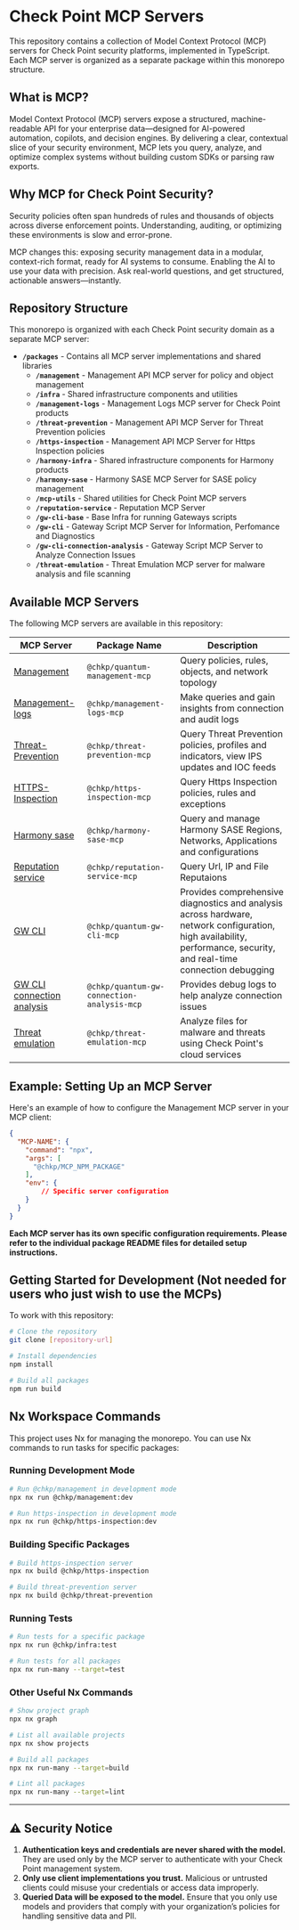 # Check Point MCP Servers

This repository contains a collection of Model Context Protocol (MCP) servers for Check Point security platforms, implemented in TypeScript. Each MCP server is organized as a separate package within this monorepo structure.

## What is MCP?

Model Context Protocol (MCP) servers expose a structured, machine-readable API for your enterprise data—designed for AI-powered automation, copilots, and decision engines. By delivering a clear, contextual slice of your security environment, MCP lets you query, analyze, and optimize complex systems without building custom SDKs or parsing raw exports.

## Why MCP for Check Point Security?
 
Security policies often span hundreds of rules and thousands of objects across diverse enforcement points. Understanding, auditing, or optimizing these environments is slow and error-prone. 

MCP changes this: exposing security management data in a modular, context-rich format, ready for AI systems to consume. Enabling the AI to use your data with precision. Ask real-world questions, and get structured, actionable answers—instantly.

## Repository Structure

This monorepo is organized with each Check Point security domain as a separate MCP server:

- **`/packages`** - Contains all MCP server implementations and shared libraries
  - **`/management`** - Management API MCP server for policy and object management
  - **`/infra`** - Shared infrastructure components and utilities
  - **`/management-logs`** - Management Logs MCP server for Check Point products
  - **`/threat-prevention`** - Management API MCP Server for Threat Prevention policies
  - **`/https-inspection`** - Management API MCP Server for Https Inspection policies
  - **`/harmony-infra`** - Shared infrastructure components for Harmony products
  - **`/harmony-sase`** - Harmony SASE MCP Server for SASE policy management
  - **`/mcp-utils`** - Shared utilities for Check Point MCP servers
  - **`/reputation-service`** - Reputation MCP Server 
  - **`/gw-cli-base`** - Base Infra for running Gateways scripts
  - **`/gw-cli`** - Gateway Script MCP Server for Information, Perfomance and Diagnostics
  - **`/gw-cli-connection-analysis`** - Gateway Script MCP Server to Analyze Connection Issues
  - **`/threat-emulation`** - Threat Emulation MCP server for malware analysis and file scanning

## Available MCP Servers

The following MCP servers are available in this repository:

| MCP Server | Package Name | Description |
|------------|--------------|-------------|
| [Management](./packages/management/) | `@chkp/quantum-management-mcp` | Query policies, rules, objects, and network topology |
| [Management-logs](./packages/management-logs/) | `@chkp/management-logs-mcp` | Make queries and gain insights from connection and audit logs |
| [Threat-Prevention](./packages/threat-prevention/) | `@chkp/threat-prevention-mcp` | Query Threat Prevention policies, profiles and indicators, view IPS updates and IOC feeds |
| [HTTPS-Inspection](./packages/https-inspection/) | `@chkp/https-inspection-mcp` | Query Https Inspection policies, rules and exceptions |
| [Harmony sase](./packages/harmony-sase/) | `@chkp/harmony-sase-mcp` | Query and manage Harmony SASE Regions, Networks, Applications and configurations |
| [Reputation service](./packages/reputation-service/) | `@chkp/reputation-service-mcp` | Query Url, IP and File Reputaions |
| [GW CLI](./packages/gw-cli/) | `@chkp/quantum-gw-cli-mcp` | Provides comprehensive diagnostics and analysis across hardware, network configuration, high availability, performance, security, and real-time connection debugging |
| [GW CLI connection analysis](./packages/gw-cli-connection-analysis/) | `@chkp/quantum-gw-connection-analysis-mcp` | Provides debug logs to help analyze connection issues |
| [Threat emulation](./packages/threat-emulation/) | `@chkp/threat-emulation-mcp` | Analyze files for malware and threats using Check Point's cloud services |


## Example: Setting Up an MCP Server

Here's an example of how to configure the Management MCP server in your MCP client:

```json
{
  "MCP-NAME": {
    "command": "npx",
    "args": [
      "@chkp/MCP_NPM_PACKAGE"
    ],
    "env": {
        // Specific server configuration 
    }
  }
}
```

__Each MCP server has its own specific configuration requirements. Please refer to the individual package README files for detailed setup instructions.__

## Getting Started for Development (Not needed for users who just wish to use the MCPs)

To work with this repository:

```bash
# Clone the repository
git clone [repository-url]

# Install dependencies
npm install

# Build all packages
npm run build
```

## Nx Workspace Commands

This project uses Nx for managing the monorepo. You can use Nx commands to run tasks for specific packages:

### Running Development Mode
```bash
# Run @chkp/management in development mode  
npx nx run @chkp/management:dev

# Run https-inspection in development mode
npx nx run @chkp/https-inspection:dev
```

### Building Specific Packages
```bash
# Build https-inspection server
npx nx build @chkp/https-inspection

# Build threat-prevention server
npx nx build @chkp/threat-prevention
```

### Running Tests
```bash
# Run tests for a specific package
npx nx run @chkp/infra:test

# Run tests for all packages
npx nx run-many --target=test
```

### Other Useful Nx Commands
```bash
# Show project graph
npx nx graph

# List all available projects
npx nx show projects

# Build all packages
npx nx run-many --target=build

# Lint all packages
npx nx run-many --target=lint
```

---

## ⚠️ Security Notice

1. **Authentication keys and credentials are never shared with the model.** They are used only by the MCP server to authenticate with your Check Point management system.  
2. **Only use client implementations you trust.** Malicious or untrusted clients could misuse your credentials or access data improperly.  
3. **Queried Data will be exposed to the model.** Ensure that you only use models and providers that comply with your organization’s policies for handling sensitive data and PII.
